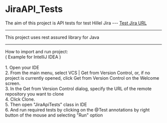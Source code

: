 # JiraAPI_Tests
The aim of this project is API tests for test Hillel Jira --- [Test Jira URL](https://jira.hillel.it/secure/Dashboard.jspa)
<hr></hr>

This project uses rest assured library for Java 
<hr></hr>
How to import and run project:
<br>
( Example for IntelliJ IDEA )
<br>
<br>
1. Open your IDE 
<br>
2. From the main menu, select VCS | Get from Version Control, or, if no project is currently opened, click Get from Version Control on the Welcome screen.
<br>
3. In the Get from Version Control dialog, specify the URL of the remote repository you want to clone
<br>
4. Click Clone.
<br>
5. Then open "JiraApiTests" class in IDE
<br>
6. And run required tests by clicking on the @Test annotations by right button of the mouse and selecting "Run" option
